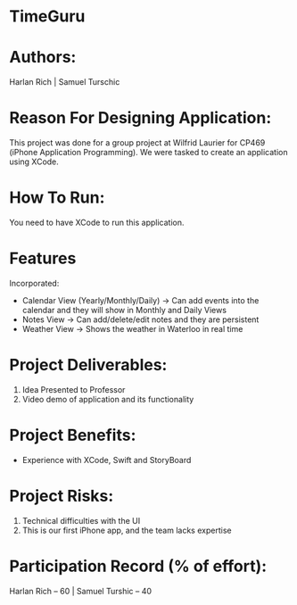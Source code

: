 # TimeGuru
 
# Authors:
Harlan Rich |
Samuel Turschic

# Reason For Designing Application:
This project was done for a group project at Wilfrid Laurier for CP469 (iPhone Application Programming).
We were tasked to create an application using XCode.

# How To Run:
You need to have XCode to run this application.

# Features
Incorporated:
- Calendar View (Yearly/Monthly/Daily) -> Can add events into the calendar and they will show in Monthly and Daily Views
- Notes View -> Can add/delete/edit notes and they are persistent
- Weather View -> Shows the weather in Waterloo in real time

# Project Deliverables:
1. Idea Presented to Professor
2. Video demo of application and its functionality

# Project Benefits:
- Experience with XCode, Swift and StoryBoard

# Project Risks: 
1. Technical difficulties with the UI
2. This is our first iPhone app, and the team lacks expertise

# Participation Record (% of effort):
Harlan Rich – 60 |
Samuel Turshic – 40

